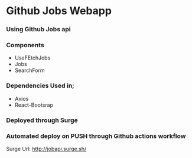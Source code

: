 
# Github Jobs Webapp 

### Using Github Jobs api

### Components

* UseFEtchJobs
* Jobs
* SearchForm

### Dependencies Used in;
  * Axios
  * React-Bootsrap

### Deployed through Surge
### Automated deploy on PUSH through Github actions workflow
Surge Url:   http://jobapi.surge.sh/


